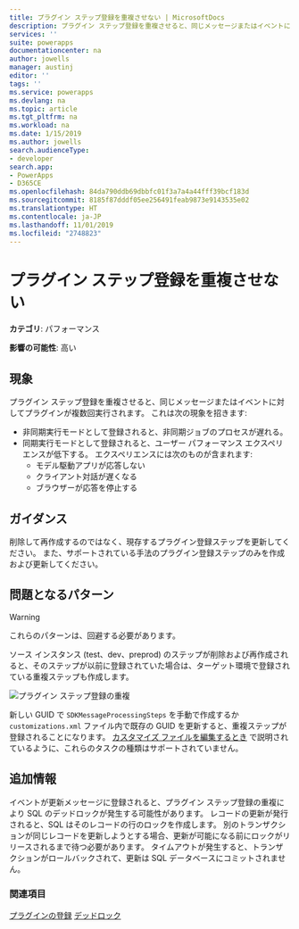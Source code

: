 ```yaml
---
title: プラグイン ステップ登録を重複させない | MicrosoftDocs
description: プラグイン ステップ登録を重複させると、同じメッセージまたはイベントに対してプラグインが複数回実行されます。
services: ''
suite: powerapps
documentationcenter: na
author: jowells
manager: austinj
editor: ''
tags: ''
ms.service: powerapps
ms.devlang: na
ms.topic: article
ms.tgt_pltfrm: na
ms.workload: na
ms.date: 1/15/2019
ms.author: jowells
search.audienceType:
- developer
search.app:
- PowerApps
- D365CE
ms.openlocfilehash: 84da790ddb69dbbfc01f3a7a4a44fff39bcf183d
ms.sourcegitcommit: 8185f87dddf05ee256491feab9873e9143535e02
ms.translationtype: HT
ms.contentlocale: ja-JP
ms.lasthandoff: 11/01/2019
ms.locfileid: "2748823"
---
```

# <a name="do-not-duplicate-plug-in-step-registration"></a>プラグイン ステップ登録を重複させない

**カテゴリ**: パフォーマンス

**影響の可能性**: 高い

<a name='symptoms'></a>

## <a name="symptoms"></a>現象

プラグイン ステップ登録を重複させると、同じメッセージまたはイベントに対してプラグインが複数回実行されます。 これは次の現象を招きます:

- 非同期実行モードとして登録されると、非同期ジョブのプロセスが遅れる。
- 同期実行モードとして登録されると、ユーザー パフォーマンス エクスペリエンスが低下する。 エクスペリエンスには次のものが含まれます:
    - モデル駆動アプリが応答しない
    - クライアント対話が遅くなる
    - ブラウザーが応答を停止する

<a name='guidance'></a>

## <a name="guidance"></a>ガイダンス

削除して再作成するのではなく、現存するプラグイン登録ステップを更新してください。  また、サポートされている手法のプラグイン登録ステップのみを作成および更新してください。

<a name='problem'></a>

## <a name="problematic-patterns"></a>問題となるパターン

> [!WARNING]
> これらのパターンは、回避する必要があります。

ソース インスタンス (test、dev、preprod) のステップが削除および再作成されると、そのステップが以前に登録されていた場合は、ターゲット環境で登録されている重複ステップも作成します。

![プラグイン ステップ登録の重複](../media/duplicate-plugin-registration-step.png)

新しい GUID で `SDKMessageProcessingSteps` を手動で作成するか `customizations.xml` ファイル内で既存の GUID を更新すると、重複ステップが登録されることになります。 [カスタマイズ ファイルを編集するとき](/powerapps/developer/model-driven-apps/when-edit-customization-file) で説明されているように、これらのタスクの種類はサポートされていません。

<a name='additional'></a>

## <a name="additional-information"></a>追加情報

イベントが更新メッセージに登録されると、プラグイン ステップ登録の重複により SQL のデッドロックが発生する可能性があります。 レコードの更新が発行されると、SQL はそのレコードの行のロックを作成します。 別のトランザクションが同じレコードを更新しようとする場合、更新が可能になる前にロックがリリースされるまで待つ必要があります。 タイムアウトが発生すると、トランザクションがロールバックされて、更新は SQL データベースにコミットされません。

<a name='seealso'></a>

### <a name="see-also"></a>関連項目

[プラグインの登録](../../register-plug-in.md)
[デッドロック](https://technet.microsoft.com/library/ms177433.aspx)<br />
